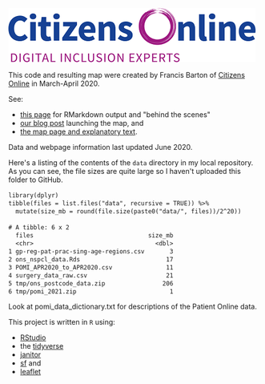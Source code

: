 ![Citizens Online logo](co_logo_smaller.png)

This code and resulting map were created by Francis Barton of [Citizens Online][co-www] in March-April 2020.

See:
* [this page][coh-map] for RMarkdown output and "behind the scenes"
* [our blog post][co-www-blog] launching the map, and
* [the map page and explanatory text][co-www-map].

Data and webpage information last updated June 2020.

Here's a listing of the contents of the `data` directory in my local repository.
As you can see, the file sizes are quite large so I haven't uploaded this folder to GitHub.

```{r}
library(dplyr)
tibble(files = list.files("data", recursive = TRUE)) %>% 
  mutate(size_mb = round(file.size(paste0("data/", files))/2^20))

# A tibble: 6 x 2
  files                                size_mb
  <chr>                                  <dbl>
1 gp-reg-pat-prac-sing-age-regions.csv       3
2 ons_nspcl_data.Rds                        17
3 POMI_APR2020_to_APR2020.csv               11
4 surgery_data_raw.csv                      21
5 tmp/ons_postcode_data.zip                206
6 tmp/pomi_2021.zip                          1
```

Look at pomi_data_dictionary.txt for descriptions of the Patient Online data.


This project is written in `R` using:
* [RStudio][rstudio]
* the [tidyverse][]
* [janitor][]
* [sf][] and
* [leaflet][]


[co-www]: https://www.citizensonline.org.uk/
[coh-map]: https://citizens-online.github.io/cohealthmapr/
[co-www-blog]: https://www.citizensonline.org.uk/digital-exclusion-gp-map/
[co-www-map]: https://www.citizensonline.org.uk/gp-map/
[rstudio]: https://rstudio.com/
[tidyverse]: https://www.tidyverse.org/
[janitor]: https://sfirke.github.io/janitor/
[sf]: https://r-spatial.github.io/sf/
[leaflet]: https://rstudio.github.io/leaflet/
